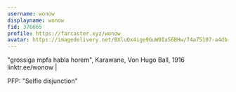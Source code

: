 ```yaml
---
username: wonow
displayname: wonow
fid: 376665
profile: https://farcaster.xyz/wonow
avatar: https://imagedelivery.net/BXluQx4ige9GuW0Ia56BHw/74a75107-a4db-4ef7-ad19-92cb59bd9e00/original
---
```


"grossiga mpfa habla horem",
Karawane, Von Hugo Ball, 1916
linktr.ee/wonow |

PFP: "Selfie disjunction"
